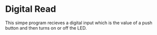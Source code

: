   # Digital Read
  This simpe program recieves a digital input which is the value of a push button and then turns on or off the LED.
